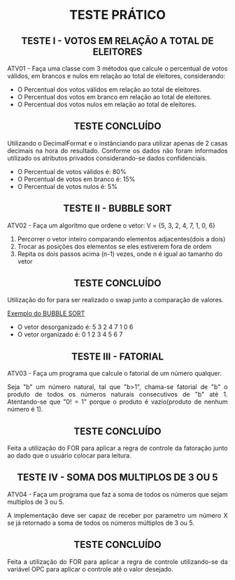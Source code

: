 <h1 align="center"> TESTE PRÁTICO </h1>
<h2 align="center"><b>TESTE I - VOTOS EM RELAÇÃO A TOTAL DE ELEITORES</b></h2>
<p align="justify"> ATV01 - Faça uma classe com 3 métodos que calcule o percentual de votos válidos, em brancos e nulos em relação ao total de eleitores, considerando: </p>
<ul>
  <li>O Percentual dos votos válidos em relação ao total de eleitores.</li>
  <li>O Percentual dos votos em branco em relação ao total de eleitores.</li>
  <li>O Percentual dos votos nulos em relação ao total de eleitores.</li>
</ul>
<h2 align="center"> TESTE CONCLUÍDO </h2>
<p align="justify"> Utilizando o DecimalFormat e o instânciando para utilizar apenas de 2 casas decimais na hora do resultado. Conforme os dados não foram informados utilizado os atributos privados considerando-se dados confidenciais. </p>
<ul>
  <li>O Percentual de votos válidos é: 80%</li>
  <li>O Percentual de votos em branco é: 15%</li>
  <li>O Percentual de votos nulos é: 5%</li>
</ul>

<h2 align="center"><b>TESTE II - BUBBLE SORT</b></h2>
<p align="justify"> ATV02 - Faça um algoritmo que ordene o vetor: V = {5, 3, 2, 4, 7, 1, 0, 6} </p>
<ol>
  <li>Percorrer o vetor inteiro comparando elementos adjacentes(dois a dois)</li>
  <li>Trocar as posições dos elementos se eles estiverem fora de ordem</li>
  <li>Repita os dois passos acima (n-1) vezes, onde n é igual ao tamanho do vetor</li>
</ol>
<h2 align="center"> TESTE CONCLUÍDO </h2>
<p align="justify"> Utilização do for para ser realizado o swap junto a comparação de valores. </p>
<a href="https://upload.wikimedia.org/wikipedia/commons/3/37/Bubble_sort_animation.gif">Exemplo do BUBBLE SORT</a>
<ul>
  <li>O vetor desorganizado é: 5 3 2 4 7 1 0 6 </li>
  <li>O vetor organizado é: 0 1 2 3 4 5 6 7 </li>
</ul>

<h2 align="center"><b>TESTE III - FATORIAL</b></h2>
<p align="justify"> ATV03 - Faça um programa que calcule o fatorial de um número qualquer. </p>
<p align="justify"> Seja "b" um número natural, tal que "b>1", chama-se fatorial de "b" o produto de todos os números naturais consecutivos de "b" até 1. Atentando-se que "0! = 1" porque o produto é vazio(produto de nenhum número é 1). </p>

<h2 align="center"> TESTE CONCLUÍDO </h2>
<p align="justify"> Feita a utilização do FOR para aplicar a regra de controle da fatoração junto ao dado que o usuário colocar para leitura. </p>

<h2 align="center"><b>TESTE IV - SOMA DOS MULTIPLOS DE 3 OU 5</b></h2>
<p align="justify"> ATV04 - Faça um programa que faz a soma de todos os números que sejam multiplos de 3 ou 5. </p>
<p align="justify"> A implementação deve ser capaz de receber por parametro um número X se já retornado a soma de todos os números múltiplos de 3 ou 5. </p>

<h2 align="center"> TESTE CONCLUÍDO </h2>
<p align="justify"> Feita a utilização do FOR para aplicar a regra de controle utilizando-se da variável OPC para aplicar o controle até o valor desejado. </p>


